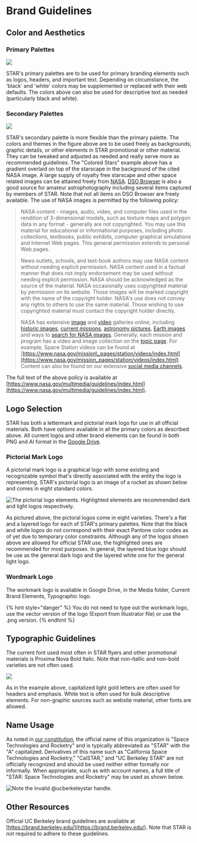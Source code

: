 # Brand Guidelines

## Color and Aesthetics

### Primary Palettes

![](../.gitbook/assets/calstar-primary-pallette-01.png)

STAR's primary palettes are to be used for primary branding elements such as logos, headers, and important text. Depending on circumstance, the 'black' and 'white' colors may be supplemented or replaced with their web defaults. The colors above can also be used for descriptive text as needed \(particularly black and white\).

### Secondary Palettes

![](../.gitbook/assets/calstar-secondary-pallette-01-01.png)

STAR's secondary palette is more flexible than the primary palette. The colors and themes in the figure above are to be used freely as backgrounds, graphic details, or other elements in STAR promotional or other material. They can be tweaked and adjusted as needed and really serve more as recommended guidelines. The "Colored Stars" example above has a gradient overlaid on top of the starscape in the background of the cited NASA image. A large supply of royalty free starscape and other space related images can be attained freely from [NASA](https://images.nasa.gov/). [DSO Browser](https://telescopius.com/weather?fromdsobrowser) is also a good source for amateur astrophotography including several items captured by members of STAR. Note that not all items on DSO Browser are freely available. The use of NASA images is permitted by the following policy:

> NASA content - images, audio, video, and computer files used in the rendition of 3-dimensional models, such as texture maps and polygon data in any format - generally are not copyrighted. You may use this material for educational or informational purposes, including photo collections, textbooks, public exhibits, computer graphical simulations and Internet Web pages. This general permission extends to personal Web pages.
>
> News outlets, schools, and text-book authors may use NASA content without needing explicit permission. NASA content used in a factual manner that does not imply endorsement may be used without needing explicit permission. NASA should be acknowledged as the source of the material. NASA occasionally uses copyrighted material by permission on its website. Those images will be marked copyright with the name of the copyright holder. NASA's use does not convey any rights to others to use the same material. Those wishing to use copyrighted material must contact the copyright holder directly.
>
> NASA has extensive [image](http://images.nasa.gov/) and [video](https://www.youtube.com/NASA)  galleries online, including [historic images](https://www.flickr.com/photos/nasacommons), [current missions](http://images.nasa.gov/), [astronomy pictures](http://photojournal.jpl.nasa.gov/), [Earth images](https://visibleearth.nasa.gov/) and ways to [search for NASA images](http://nasasearch.nasa.gov/search/images?affiliate=nasa&query=). Generally, each mission and program has a video and image collection on the [topic page](https://www.nasa.gov/). For example, Space Station videos can be found at [https://www.nasa.gov/mission\_pages/station/videos/index.html](https://www.nasa.gov/mission_pages/station/videos/index.html). Content can also be found on our extensive [social media channels](https://www.nasa.gov/socialmedia).

The full text of the above policy is available at [https://www.nasa.gov/multimedia/guidelines/index.html](https://www.nasa.gov/multimedia/guidelines/index.html).

## Logo Selection

STAR has both a lettermark and pictorial mark logo for use in all official materials. Both have options available in all the primary colors as described above. All current logos and other brand elements can be found in both PNG and AI format in the [Google Drive](https://drive.google.com/open?id=1SP1aoOocsZ299EDt37n_gfomlcf4F5vK).

### Pictorial Mark Logo

A pictorial mark logo is a graphical logo with some existing and recognizable symbol that's directly associated with the entity the logo is representing. STAR's pictorial logo is an image of a rocket as shown below and comes in eight standard colors.

![The pictorial logo elements. Highlighted elements are recommended dark and light logos respectively.](../.gitbook/assets/calstar-logo-selection-01.png)

As pictured above, the pictoral logos come in eight varieties. There's a flat and a layered logo for each of STAR's primary palettes. Note that the black and white logos do not correspond with their exact Pantone color codes as of yet due to temporary color constraints. Although any of the logos shown above are allowed for official STAR use, the highlighted ones are recommended for most purposes. In general, the layered blue logo should be use as the general dark logo and the layered white one for the general light logo.

### Wordmark Logo

The workmark logo is avaliable in Google Drive, in the Media folder, Current Brand Elements, Typographic logo. 

{% hint style="danger" %}
You do not need to type out the workmark logo, use the vector version of the logo \(Export from Illustrator file\) or use the .png version.
{% endhint %}

## Typographic Guidelines

The current font used most often in STAR flyers and other promotional materials is Proxima Nova Bold Italic. Note that non-itallic and non-bold varieties are not often used.

![](../.gitbook/assets/calstar-font-selection-01.png)

As in the example above, capitalized light gold letters are often used for headers and emphasis. White text is often used for bulk descriptive elements. For non-graphic sources such as website material, other fonts are allowed.

## Name Usage

As noted in [our constitution](https://callink.berkeley.edu/organization/star), the official name of this organization is "Space Technologies and Rocketry" and is typically abbreviated as "STAR" with the "A" capitalized. Derivatives of this name such as "California Space Technologies and Rocketry," "CalSTAR," and "UC Berkeley STAR" are not officially recognized and should be used neither either formally nor informally. When appropriate, such as with account names, a full title of "STAR: Space Technologies and Rocketry" may be used as shown below.

![Note the invalid @ucberkeleystar handle.](../.gitbook/assets/sample-name-usage.png)

## Other Resources

Official UC Berkeley brand guidelines are available at [https://brand.berkeley.edu/](https://brand.berkeley.edu/). Note that STAR is _not_ required to adhere to these guidelines.





